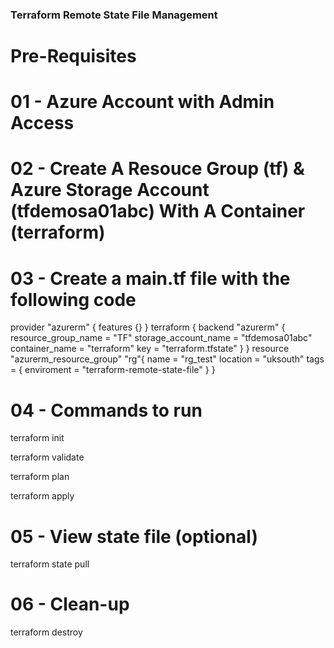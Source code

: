 ### Terraform Remote State File Management

# Pre-Requisites 

# 01 - Azure Account with Admin Access

# 02 - Create A Resouce Group (tf) & Azure Storage Account (tfdemosa01abc) With A Container (terraform)

# 03 - Create a main.tf file with the following code

provider "azurerm" { 
  features {}
}
terraform {
  backend "azurerm" {
    resource_group_name      = "TF"
    storage_account_name     = "tfdemosa01abc"
    container_name           = "terraform"
    key                      = "terraform.tfstate"
  }
}
resource "azurerm_resource_group" "rg"{
    name = "rg_test"
    location = "uksouth"
    tags = {
        enviroment = "terraform-remote-state-file"
    }
}

# 04 - Commands to run

terraform init

terraform validate

terraform plan

terraform apply

# 05 - View state file (optional)

terraform state pull

# 06 - Clean-up

terraform destroy
